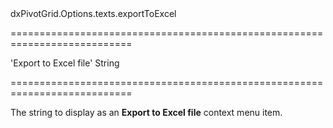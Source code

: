 <!--id-->dxPivotGrid.Options.texts.exportToExcel<!--/id-->
===========================================================================
<!--default-->'Export to Excel file'<!--/default-->
<!--type-->String<!--/type-->
===========================================================================

<!--shortDescription-->
The string to display as an **Export to Excel file** context menu item.
<!--/shortDescription-->

<!--fullDescription-->

<!--/fullDescription-->